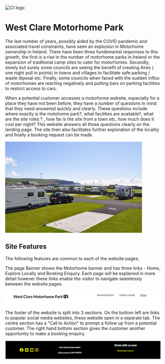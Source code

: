 ![CI logo](https://codeinstitute.s3.amazonaws.com/fullstack/ci_logo_small.png)

# West Clare Motorhome Park
The last number of years, possibly aided by the COVID pandemic and associated travel constraints, have seen an explosion in Motorhome ownership in Ireland. There have been three fundemantal responses to this growth, the first is a rise in the number of motorhome parks in Ireland or the expansion of traditional camp sites to cater for motorhomes. Secondly, slowly but surely some councils are seeing the benefit of creating Aires ( one night pull in points) in towns and villages to facilitate safe parking / waste diposal etc. Finally, some councils when faced with the sudden influx of motorhomes are reacting negatively and putting bars on parking facilities to restrict access to cars.

When a potential customer accesses a motorhome website, especially for a place they have not been before, they have a number of questions in mind that they need answered quickly and clearly. These questions include where exactly is the motohome park?, what facilities are available?, what are the site rules ? , how far is the site from a town etc, how much does it cost per night?  This website answers all those questions clearly on the landing page. The site then also facilitates further exploration of the locality and finally a booking request can be made. 

![This is a picture of the park](assets/images/site.jpg)

## Site Features
The following features are common to each of the website pages;

The page Banner shows the Motorhome banner and has three links - Home, Explore Locally and Booking Enquiry. Each page will be explained in more detail however these links enable the visitor to navigate seamlessly between the website pages.

![Site header, black text on white background](assets/images/banner.png)

The footer of the website is split into 3 sections. On the bottom left are links to popular social media websites, these website open in a separate tab. The centre section has a "Call to Action" to prompt a follow up from a potential customer. The right hand bottom section gives the customer another opportunity to make a booking enquiry. 

![Site header, black text on white background](assets/images/footer.png)






